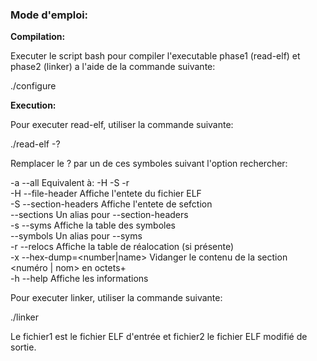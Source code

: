 ### Mode d'emploi:

**Compilation:**

Executer le script bash pour compiler l'executable phase1 (read-elf) et phase2 (linker) a l'aide de la commande suivante:

./configure

**Execution:**

Pour executer read-elf, utiliser la commande suivante:

./read-elf -? <fichiers>

Remplacer le ? par un de ces symboles suivant l'option rechercher:

  -a --all              			Equivalent à: -H -S -r<br>
  -H --file-header      			Affiche l'entete du fichier ELF<br>
  -S --section-headers  			Affiche l'entete de sefction<br>
     --sections         			Un alias pour --section-headers<br>
  -s --syms             			Affiche la table des symboles<br>
     --symbols          			Un alias pour --syms<br>
  -r --relocs           			Affiche la table de réalocation (si présente)<br>
  -x --hex-dump=<number|name>       Vidanger le contenu de la section <numéro | nom> en octets+<br>
  -h --help            				Affiche les informations<br>

  Pour executer linker, utiliser la commande suivante:

  ./linker <fichier1> <fichier2>

  Le fichier1 est le fichier ELF d'entrée et fichier2 le fichier ELF modifié de sortie. 
